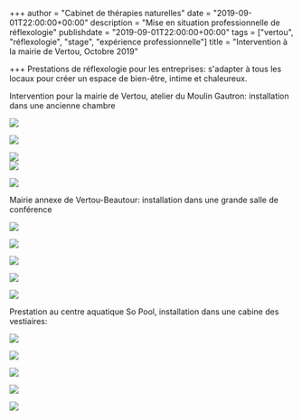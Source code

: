 +++
author = "Cabinet de thérapies naturelles"
date = "2019-09-01T22:00:00+00:00"
description = "Mise en situation professionnelle de réflexologie"
publishdate = "2019-09-01T22:00:00+00:00"
tags = ["vertou", "réflexologie", "stage", "expérience professionnelle"]
title = "Intervention à la mairie de Vertou, Octobre 2019"

+++
Prestations de réflexologie pour les entreprises: s'adapter à tous les locaux pour créer un espace de bien-être, intime et chaleureux.

Intervention pour la mairie de Vertou, atelier du Moulin Gautron: installation dans une ancienne chambre

![](/IMG_20191003_085402.jpg)

![](/IMG_20191003_085353.jpg)

![](/IMG_20191003_085424.jpg)  
![](/IMG_20191003_085434.jpg)

![](/IMG_20191003_085622.jpg)

Mairie annexe de Vertou-Beautour: installation dans une grande salle de conférence

![](/IMG_20191004_084739.jpg)

![](/IMG_20191004_084751.jpg)

![](/IMG_20191004_084759.jpg)

![](/IMG_20191004_084804.jpg)

![](/IMG_20191004_084819.jpg)

Prestation au centre aquatique So Pool, installation dans une cabine des vestiaires:

![](/IMG_20190912_195903.jpg)

![](/IMG_20190912_200037.jpg)

![](/IMG_20190912_214740.jpg)

![](/IMG_20190924_095825_931.jpg)

![](/IMG_20190910_090109-1.jpg)